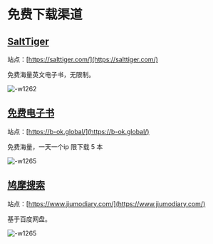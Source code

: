 
# 免费下载渠道

## [SaltTiger](https://salttiger.com/)

站点：[https://salttiger.com/](https://salttiger.com/)

免费海量英文电子书，无限制。

![-w1262](http://blog.loveli.site/mweb/16254946198490.png ':size=400')


## [免费电子书](https://b-ok.global/)

站点：[https://b-ok.global/](https://b-ok.global/)

免费海量，一天一个ip 限下载 5 本

![-w1265](http://blog.loveli.site/mweb/16254946440063.png ':size=400')


## [鸠摩搜索](https://www.jiumodiary.com/)

站点：[https://www.jiumodiary.com/](https://www.jiumodiary.com/)

基于百度网盘。

![-w1265](http://blog.loveli.site/mweb/16254946629016.png ':size=400')